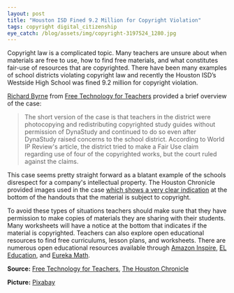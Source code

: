 ```yaml
---
layout: post
title: "Houston ISD Fined 9.2 Million for Copyright Violation"
tags: copyright digital_citizenship
eye_catch: /blog/assets/img/copyright-3197524_1280.jpg
---
```


Copyright law is a complicated topic.  Many teachers are unsure about when materials are free to use, how to find free materials, and what constitutes fair-use of resources that are copyrighted.  There have been many examples of school districts violating copyright law and recently the Houston ISD’s Westside High School was fined 9.2 million for copyright violation.

<!--more-->

[Richard Byrne](https://twitter.com/rmbyrne) from [Free Technology for Teachers](https://www.freetech4teachers.com/) provided a brief overview of the case:

>The short version of the case is that teachers in the district were photocopying and redistributing copyrighted study guides without permission of DynaStudy and continued to do so even after DynaStudy raised concerns to the school district. According to World IP Review's article, the district tried to make a Fair Use claim regarding use of four of the copyrighted works, but the court ruled against the claims.

This case seems pretty straight forward as a blatant example of the schools disrespect for a company's intellectual property.  The Houston Chronicle provided images used in the case [which shows a very clear indication](https://www.houstonchronicle.com/news/education/article/Federal-jury-HISD-staff-repeatedly-violated-13895634.php) at the bottom of the handouts that the material is subject to copyright.

To avoid these types of situations teachers should make sure that they have permission to make copies of materials they are sharing with their students.  Many worksheets will have a notice at the bottom that indicates if the material is copyrighted.  Teachers can also explore open educational resources to find free curriculums, lesson plans, and worksheets.  There are numerous open educational resources available through [Amazon Inspire](https://www.amazoninspire.com/), [EL Education](https://curriculum.eleducation.org/?_ga=2.81956630.1861993709.1561140671-490098422.1544478260), and [Eureka Math](https://greatminds.org/math).

**Source:** [Free Technology for Teachers](https://www.freetech4teachers.com/2019/05/three-lessons-to-learn-from-92m.html), [The Houston Chronicle](https://www.houstonchronicle.com/news/education/article/Federal-jury-HISD-staff-repeatedly-violated-13895634.php)

**Picture:** [Pixabay](https://pixabay.com/illustrations/copyright-stealing-asset-bag-3197524/)
